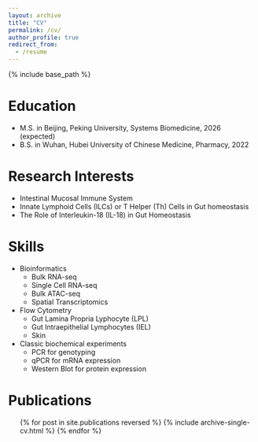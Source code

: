 ```yaml
---
layout: archive
title: "CV"
permalink: /cv/
author_profile: true
redirect_from:
  - /resume
---
```


{% include base_path %}

Education
======
* M.S. in Beijing, Peking University, Systems Biomedicine, 2026 (expected)
* B.S. in Wuhan, Hubei University of Chinese Medicine, Pharmacy, 2022

Research Interests
======
* Intestinal Mucosal Immune System
* Innate Lymphoid Cells (ILCs) or T Helper (Th) Cells in Gut homeostasis
* The Role of Interleukin-18 (IL-18) in Gut Homeostasis

Skills
======
* Bioinformatics
  * Bulk RNA-seq
  * Single Cell RNA-seq
  * Bulk ATAC-seq
  * Spatial Transcriptomics
* Flow Cytometry
  * Gut Lamina Propria Lyphocyte (LPL)
  * Gut Intraepithelial Lymphocytes (IEL)
  * Skin
* Classic biochemical experiments
  * PCR for genotyping
  * qPCR for mRNA expression
  * Western Blot for protein expression

Publications
======
  <ul>{% for post in site.publications reversed %}
    {% include archive-single-cv.html %}
  {% endfor %}</ul>
   
